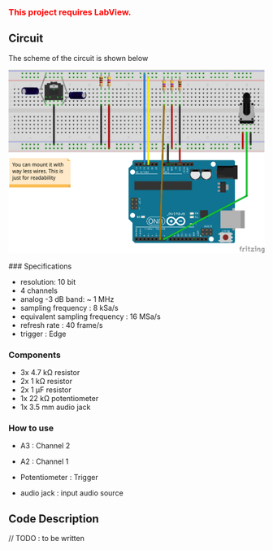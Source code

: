 ### **<span style="color:red">This project requires LabView.</span>**

## Circuit 

The scheme of the circuit is shown below

<p align="center">
  <img src="scheme.png" width="600" title="circuit scheme">
</p>
### Specifications

* resolution: 10 bit
* 4 channels 
* analog -3 dB band:  ~ 1 MHz
* sampling frequency : 8 kSa/s
* equivalent sampling frequency : 16 MSa/s 
* refresh rate : 40 frame/s
* trigger : Edge

### Components

* 3x 4.7 k&Omega; resistor
* 2x 1 k&Omega; resistor
* 2x 1 &mu;F resistor
* 1x 22 k&Omega; potentiometer
* 1x 3.5 mm audio jack

### How to use 

* A3 : Channel 2
* A2 : Channel 1

* Potentiometer : Trigger
* audio jack : input audio source



## Code Description

// TODO : to be written

